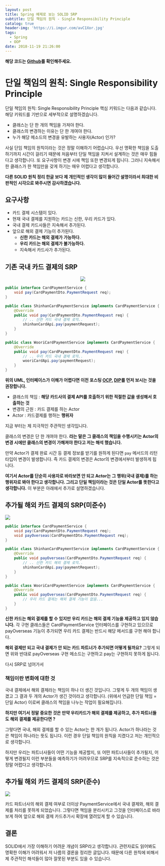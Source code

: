 ```yaml
---
layout: post
title: Spring 예제로 보는 SOLID SRP
subtitle: 단일 책임의 원칙 - Single Responsibility Principle
catalog: true
header-img: 'https://i.imgur.com/avC1Xor.jpg'
tags:
  - Spring
  - OOP
date: 2018-11-19 21:26:00
---
```



**해당 코드는 [Github](https://github.com/cheese10yun/spring-SOLID)를 확인해주세요.**

# 단일 책임의 원칙: Single Responsibility Principle

단일 책임의 원칙: Single Responsibility Principle 핵심 키워드는 다음과 같습니다. 해당 키워드를 기반으로 세부적으로 설명하겠습니다.

* 클래스는 단 한 개의 책임을 가져야 한다.
* 클래스의 변경하는 이유는 단 한 개여야 한다.
* 누가 해당 메소드의 변경을 유발하는 사용자(Actor) 인가?


사실 단임 책임의 원칙이라는 것은 정말 이해하기 어렵습니다. 우선 명확한 책임을 도출하기까지 시간이 걸리기 때문에 처음부터 단일 책임을 지켜서 설계하는 것은 매우 힘들다고 생각합니다. 또 요구사항이 변경 시에 책임 또한 변경되게 됩니다. 그러니 지속해서 한 클래스가 한 책임만을 갖게 하기는 매우 어렵다고 생각합니다.


**다른 SOLID 원칙 정리 한글 보다 제 개인적인 생각이 많이 들어간 설명이라서 최대한 비판적인 시각으로 봐주시면 감사하겠습니다.**

## 요구사항

* 카드 결제 시스템이 있다.
* 현재 국내 결제를 지원하는 카드는 신한, 우리 카드가 있다.
* 국내 결제 카드사들은 지속해서 추가된다.
* 앞으로 해외 결제 기능이 추가된다.
    * **신한 카드는 해외 결제가 가능하다.**
    * **우리 카드는 해외 결제가 불가능하다.**
    * 지속해서 카드사가 추가된다.


## 기존 국내 카드 결제의 SRP

<p align="center">
    <img src="https://i.imgur.com/TdGYl8n.png">
</p>

```java
public interface CardPaymentService {
    void pay(CardPaymentDto.PaymentRequest req);
}

public class ShinhanCardPaymentService implements CardPaymentService {
    @Override
    public void pay(CardPaymentDto.PaymentRequest req) {
        // .. 신한 카드 국내 결제 로직..
        shinhanCardApi.pay(paymentRequest);
    }
}

public class WooriCardPaymentService implements CardPaymentService {
    @Override
    public void pay(CardPaymentDto.PaymentRequest req) {
        // .. 우리 카드 국내 결제 로직..
        wooriCardApi.pay(paymentRequest);
    }
}
```

**위의 UML, 인터페이스가 이해가 어렵다면 이전 포스팅 [OCP](https://github.com/cheese10yun/spring-SOLID/blob/master/docs/OCP.md), [DIP](https://github.com/cheese10yun/spring-SOLID/blob/master/docs/DIP.md)를 먼저 보시는 것을 권장합니다.**


* 클래스의 책임 : **해당 카드사의 결제 API를 호출하기 위한 적절한 값을 생성해서 호출하는 것**
* 변경의 근원 : 카드 결제를 하는 Actor
* Actor : 카드결제를 행하는 **행위자**

지금 부터는 제 지극적인 주관적인 생각입니다.

클래스의 변경은 단 한 개여야 한다. **라는 말은 그 클래스의 책임을 수행시키는 Actor의 변경 시에만 클래스의 변경이 가해져야 한다고 저는 해석 했습니다.**

만약 Actor가 결제 완료 시간 등 결제 정보를 받기를 원하게 된다면 `pay` 메서드의 리턴 타입이 변경이 발생합니다. 즉 카드 결제의 변경은 Actor의 변경에서부터 발생하게 됩니다. 

**여기서 Actor를 단순히 사용자로 바라보면 안 되고 Actor는 그 행위(국내 결제)를 하는 행위자로 봐야 한다고 생각합니다. 그리고 단일 책임이라는 것은 단일 Actor를 뜻한다고 생각합니다.** 이 부분은 아래에서 추가로 설명하겠습니다.

## 추가될 해외 카드 결제의 SRP(미준수)

![](https://i.imgur.com/DyLl9Fh.png)


```java
public interface CardPaymentService {
    void pay(CardPaymentDto.PaymentRequest req);
    void payOverseas(CardPaymentDto.PaymentRequest req);
}

public class ShinhanCardPaymentService implements CardPaymentService {
    @Override
    public void payOverseas(CardPaymentDto.PaymentRequest req) {
        // .. 신한 카드 해외 결제 로직..
        shinhanCardApi.pay(paymentRequest);
    }
}

public class WooriCardPaymentService implements CardPaymentService {
    @Override
    public void payOverseas(CardPaymentDto.PaymentRequest req) {
        // 우리 카드 결제는 해외 결제 기능이 없음...
    }
}
```
**신한 카드는 해외 결제를 할 수 있지만 우리 카드는 해외 결제 기능을 제공하고 있지 않습니다.** 각 구현 클래스들은 CardPaymentService 인터페이스를 구현하고 있으므로 payOverseas 기능이 추가되면 우리 카드 결제는 반드시 해당 메서드를 구현 해야 합니다. 

**해외 결제만 되고 국내 결제가 안 되는 카드 파트너가 추가되면 어떻게 될까요?** 그렇게 되면 위와 반대로 payOverseas 구현 메소드는 구현하고 pay는 구현하지 못하게 됩니다.

다시 SRP로 넘어가서 


### 책임이란 변화에 대한 것

국내 결제에서 해외 결제라는 책임이 하나 더 생긴 것입니다. 그렇게 두 개의 책임이 생겼고 그 결과 두 개의 Actor가 생긴 것이라고 생각합니다. (위에서 언급한 단일 책임 = 단일 Actor) 이로써 클래스의 책임을 나누는 작업이 필요해집니다.

**하지만 여기서 정말 중요한 것은 만약 우리카드가 해외 결제를 제공하고, 추가 파트너들도 해외 결제를 제공한다면 ?**

그렇다면 국내, 해외 결제를 할 수 있는 Actor는 한 개가 됩니다. Actor가 하나라는 것은 책임이 하나라는 뜻도 됩니다. 이런 경우 단일 책임의 원칙을 지켰다고 저는 개인적으로 생각합니다.

하지만 우리는 파트너사들이 어떤 기능을 제공할지, 또 어떤 파트너사들이 추가될지, 어떻게 변경될지 이런 부분들을 예측하기가 어려우므로 SRP를 지속적으로 준수하는 것은 정말 어렵다고 생각합니다.



## 추가될 해외 카드 결제의 SRP(준수)

![](https://i.imgur.com/1vc5En5.png)

카드 파트너사의 해외 결제 여부로 더이상 PaymentService에서 국내 결제와, 해외 결제를 처리를 못하게 되었습니다. 그렇다면 책임을 분리시키고 그것을 인터페이스로 바라보게 하여 앞으로 해외 결제 카드추가시 확장에 열려있게 할 수 있습니다.


## 결론
SOLID에서 가장 이해하기 어려운 개념이 SRP라고 생각합니다. 관련자료도 읽어봐도 명확한 이해가 어려워서 저 나름의 결론을 정리한 글입니다. 때문에 다른 원칙에 비해서 제 주관적인 해석들이 많아 잘못된 부분도 있을 수 있습니다.
